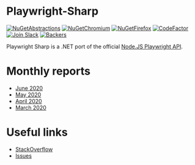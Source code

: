 # Playwright-Sharp

[![NuGetAbstractions](https://buildstats.info/nuget/PlaywrightSharp.Abstractions)][NuGetAbstractions]
[![NuGetChromium](https://buildstats.info/nuget/PlaywrightSharp.Chromium)][NugetChromiumUrl]
[![NuGetFirefox](https://buildstats.info/nuget/PlaywrightSharp.Firefox)][NugetFirefoxUrl]
[![CodeFactor](https://www.codefactor.io/repository/github/hardkoded/playwright-sharp/badge)][CodeFactorUrl]
[![Join Slack](https://img.shields.io/badge/join-slack-infomational)](https://join.slack.com/t/playwright/shared_invite/enQtOTEyMTUxMzgxMjIwLThjMDUxZmIyNTRiMTJjNjIyMzdmZDA3MTQxZWUwZTFjZjQwNGYxZGM5MzRmNzZlMWI5ZWUyOTkzMjE5Njg1NDg)
[![Backers](https://opencollective.com/hardkoded-projects/backers/badge.svg)][Backers]

[NuGetAbstractions]: https://www.nuget.org/packages/PlaywrightSharp.Abstractions/
[NugetChromiumUrl]: https://www.nuget.org/packages/PlaywrightSharp.Chromium/
[NugetFirefoxUrl]: https://www.nuget.org/packages/PlaywrightSharp.Firefox/
[CodeFactorUrl]: https://www.codefactor.io/repository/github/hardkoded/playwright-sharp
[Backers]: https://opencollective.com/hardkoded-projects

Playwright Sharp is a .NET port of the official [Node.JS Playwright API](https://github.com/microsoft/playwright). 

# Monthly reports
 * [June 2020](https://www.hardkoded.com/blog/playwright-sharp-monthly-jun-2020)
 * [May 2020](https://www.hardkoded.com/blog/playwright-sharp-monthly-may-2020)
 * [April 2020](https://www.hardkoded.com/blog/playwright-sharp-monthly-apr-2020)
 * [March 2020](https://www.hardkoded.com/blog/playwright-sharp-monthly-march-2020)

# Useful links

* [StackOverflow](https://stackoverflow.com/search?q=playwright-sharp)
* [Issues](https://github.com/kblok/playwright-sharp/issues?utf8=%E2%9C%93&q=is%3Aissue)
